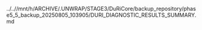 ../..//mnt/h/ARCHIVE/.UNWRAP/STAGE3/DuRiCore/backup_repository/phase5_5_backup_20250805_103905/DURI_DIAGNOSTIC_RESULTS_SUMMARY.md
